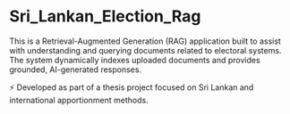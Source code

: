 # Sri_Lankan_Election_Rag

This is a Retrieval-Augmented Generation (RAG) application built to assist with understanding and querying documents related to electoral systems. The system dynamically indexes uploaded documents and provides grounded, AI-generated responses.

⚡️ Developed as part of a thesis project focused on Sri Lankan and international apportionment methods.
